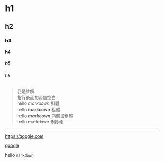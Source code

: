 # h1
## h2
### h3
#### h4
##### h5
###### h6


>我是註解  
換行後面加兩個空白  
hello *markdown* 斜體  
hello **markdown** 粗體  
hello ***markdown*** 斜體加粗體  
hello ~~markdown~~ 刪除線  

---

<https://google.com>

[google](https://google.com)

hello `markdown`
